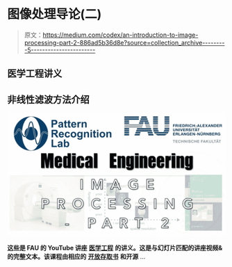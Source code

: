 # 图像处理导论(二)

> 原文：<https://medium.com/codex/an-introduction-to-image-processing-part-2-886ad5b36d8e?source=collection_archive---------5----------------------->

## 医学工程讲义

## 非线性滤波方法介绍

![](img/eaf41e6f1073b9167468974364ab2366.png)

**这些是 FAU 的 YouTube 讲座** [**医学工程**](https://www.youtube.com/watch?v=vvftvjnXzsY&list=PLpOGQvPCDQzsgK1XuhUXO8r9M4WRqhvDf) **的讲义。这是与幻灯片匹配的讲座视频&的完整文本。该课程由相应的** [**开放存取书**](https://link.springer.com/book/10.1007/978-3-319-96520-8#about) **和开源** …